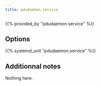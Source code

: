 ```yaml
---
title: pdudaemon.service
---
```


{{% provided_by "pdudaemon.service" %}}

## Options

{{% systemd_unit "pdudaemon.service" %}}

## Additionnal notes

Nothing here.